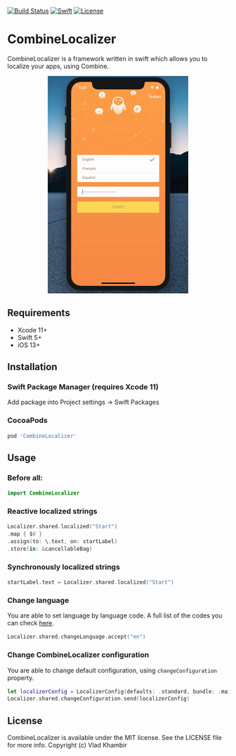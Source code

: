 [![Build Status](https://travis-ci.org/RxSwiftCommunity/CombineLocalizer.svg?branch=master)](https://travis-ci.org/RxSwiftCommunity/CombineLocalizer)
[![Swift](https://img.shields.io/badge/swift-5-orange.svg)](https://github.com/RxSwiftCommunity/CombineLocalizer)
[![License](https://img.shields.io/badge/license-MIT-brightgreen.svg)](https://github.com/RxSwiftCommunity/CombineLocalizer/blob/master/LICENSE)

# CombineLocalizer

CombineLocalizer is a framework written in swift which allows you to localize your apps, using Combine. 

<p align="center"><img src="demo.gif" width="320" height="495" />

## Requirements

- Xcode 11+
- Swift 5+
- iOS 13+

## Installation

### Swift Package Manager (requires Xcode 11)

Add package into Project settings -> Swift Packages

### CocoaPods

```ruby
pod 'CombineLocalizer'
```

## Usage

### Before all:

```swift
import CombineLocalizer
```

### Reactive localized strings

```swift
Localizer.shared.localized("Start")
.map { $0 }
.assign(to: \.text, on: startLabel)
.store(in: &cancellableBag)
```

### Synchronously localized strings

```swift
startLabel.text = Localizer.shared.localized("Start")
```

### Change language

You are able to set language by language code. 
A full list of the codes you can check [here](https://www.ibabbleon.com/iOS-Language-Codes-ISO-639.html).
```swift
Localizer.shared.changeLanguage.accept("en")
```

### Change CombineLocalizer configuration

You are able to change default configuration, using `changeConfiguration` property.

```swift
let localizerConfig = LocalizerConfig(defaults: .standard, bundle: .main, tableName: "Localizable")
Localizer.shared.changeConfiguration.send(localizerConfig)
```

## License

CombineLocalizer is available under the MIT license. See the LICENSE file for more info.
Copyright (c) Vlad Khambir
